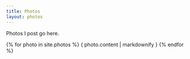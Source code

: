 ```yaml
---
title: Photos
layout: photos
---
```


Photos I post go here.

{% for photo in site.photos %}
  { photo.content | markdownify }
{% endfor %}
